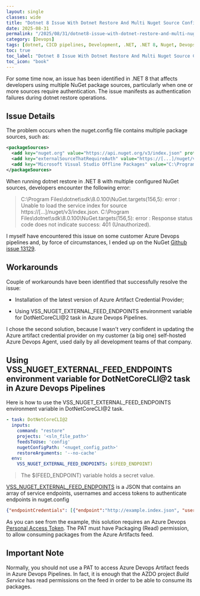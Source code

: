 ```yaml
---
layout: single
classes: wide
title: "Dotnet 8 Issue With Dotnet Restore And Multi Nuget Source Configured"
date: 2025-08-31
permalink: "/2025/08/31/dotnet8-issue-with-dotnet-restore-and-multi-nuget-source-configured/"
category: [Devops]
tags: [dotnet, CICD pipelines, Development, .NET, .NET 8, Nuget, Devops, Azure Devops]
toc: true
toc_label: "Dotnet 8 Issue With Dotnet Restore And Multi Nuget Source Configured"
toc_icon: "book"
---
```

For some time now, an issue has been identified in .NET 8 that affects developers using multiple NuGet package sources, particularly when one or more sources require authentication. The issue manifests as authentication failures during dotnet restore operations.

## Issue Details
The problem occurs when the nuget.config file contains multiple package sources, such as:

```xml
<packageSources>
  <add key="nuget.org" value="https://api.nuget.org/v3/index.json" protocolVersion="3" />
  <add key="externalSourceThatRequireAuth" value="https://[...]/nuget/v3/index.json"/>
  <add key="Microsoft Visual Studio Offline Packages" value="C:\Program Files (x86)\Microsoft SDKs\NuGetPackages\" />
</packageSources>
```

When running dotnet restore in .NET 8 with multiple configured NuGet sources, developers encounter the following error:
> C:\Program Files\dotnet\sdk\8.0.100\NuGet.targets(156,5): error : Unable to load the service index for source https://[...]/nuget/v3/index.json. 
> C:\Program Files\dotnet\sdk\8.0.100\NuGet.targets(156,5): error : Response status code does not indicate success: 401 (Unauthorized). 

I myself have encountered this issue on some customer Azure Devops pipelines and, by force of circumstances, I ended up on the NuGet [Github issue 13129](https://github.com/NuGet/Home/issues/13129).

## Workarounds

Couple of workarounds have been identified that successfully resolve the issue:

- Installation of the latest version of Azure Artifact Credential Provider;

- Using VSS_NUGET_EXTERNAL_FEED_ENDPOINTS environment variable for DotNetCoreCLI@2 task in Azure Devops Pipelines.

I chose the second solution, because I wasn't very confident in updating the Azure artifact credential provider on my customer (a big one) self-hosted Azure Devops Agent, used daily by all development teams of that company.

## Using VSS_NUGET_EXTERNAL_FEED_ENDPOINTS environment variable for DotNetCoreCLI@2 task in Azure Devops Pipelines
Here is how to use the VSS_NUGET_EXTERNAL_FEED_ENDPOINTS environment variable in DotNetCoreCLI@2 task.

```yml
- task: DotNetCoreCLI@2
  inputs:
    command: "restore"
    projects: '<sln_file_path>'
    feedsToUse: 'config'
    nugetConfigPath: '<nuget_config_path>'
    restoreArguments: '--no-cache'
  env:
    VSS_NUGET_EXTERNAL_FEED_ENDPOINTS: $(FEED_ENDPOINT)
```
> The $(FEED_ENDPOINT) variable holds a secret value.

[VSS_NUGET_EXTERNAL_FEED_ENDPOINTS](https://github.com/microsoft/artifacts-credprovider#other-automated-build-scenarios) is a JSON that contains an array of service endpoints, usernames and access tokens to authenticate endpoints in nuget.config

```json
{"endpointCredentials": [{"endpoint":"http://example.index.json", "username":"optional", "password":"accesstoken"}]}
```

As you can see from the example, this solution requires an Azure Devops [Personal Access Token](https://learn.microsoft.com/en-us/azure/devops/organizations/accounts/use-personal-access-tokens-to-authenticate?view=azure-devops&tabs=Windows).
The PAT must have Packaging (Read) permission, to allow consuming packages from the Azure Artifacts feed.

## Important Note
Normally, you should not use a PAT to access Azure Devops Artifact feeds in Azure Devops Pipelines.
In fact, it is enough that the AZDO project *Build Service* has read permissions on the feed in order to be able to consume its packages.